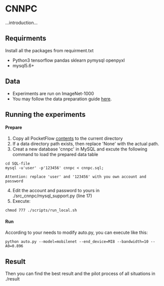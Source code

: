 # CNNPC

...introduction...

## Requirments
Install all the packages from requirment.txt
* Python3 tensorflow pandas sklearn pymysql openpyxl
* mysql5.6+

## Data
* Experiments are run on ImageNet-1000
* You may follow the data preparation guide [here](https://pocketflow.github.io/tutorial/).

## Running the experiments
#### Prepare
1. Copy all PocketFlow [contents](https://github.com/YuanDianDian/PocketFlow) to the current directory
2. If a data directory path exists, then replace 'None' with the actual path.
3. Creat a new database 'cnnpc' in MySQL and excute the following command to load the prepared data table
```
cd SQL-file
mysql -u'user' -p'123456' cnnpc < cnnpc.sql;
```
    Attention: replace 'user' and '123456' with you own account and password
4. Edit the account and password to yours in ./src_cnnpc/mysql_support.py (line 17)
5. Execute:
```
chmod 777 ./scripts/run_local.sh
```
#### Run
According to your needs to modify auto.py, you can execute like this:
```
python auto.py --model=mobilenet --end_device=MI8 --bandwidth=10 --A0=0.896
```

## Result
Then you can find the best result and the pilot process of all situations in ./result

